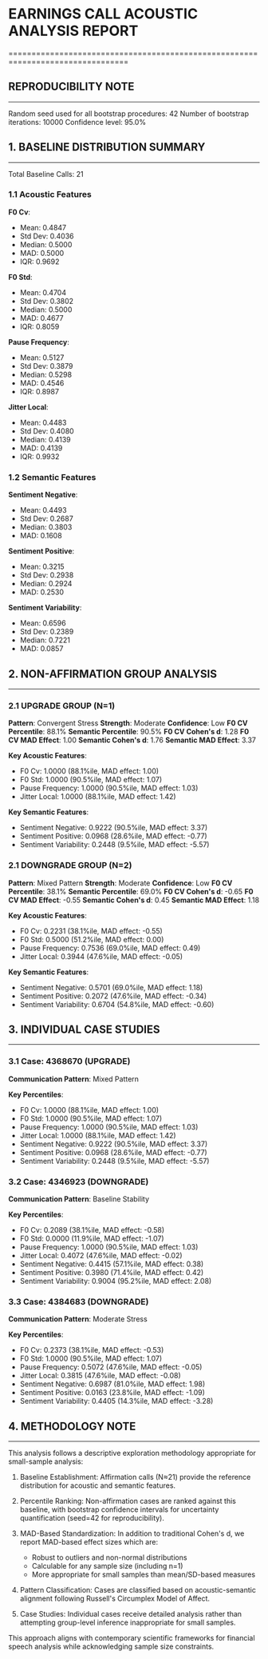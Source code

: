 # EARNINGS CALL ACOUSTIC ANALYSIS REPORT
================================================================================

## REPRODUCIBILITY NOTE
--------------------------------------------------
Random seed used for all bootstrap procedures: 42
Number of bootstrap iterations: 10000
Confidence level: 95.0%

## 1. BASELINE DISTRIBUTION SUMMARY
--------------------------------------------------
Total Baseline Calls: 21

### 1.1 Acoustic Features

**F0 Cv**:
  - Mean: 0.4847
  - Std Dev: 0.4036
  - Median: 0.5000
  - MAD: 0.5000
  - IQR: 0.9692

**F0 Std**:
  - Mean: 0.4704
  - Std Dev: 0.3802
  - Median: 0.5000
  - MAD: 0.4677
  - IQR: 0.8059

**Pause Frequency**:
  - Mean: 0.5127
  - Std Dev: 0.3879
  - Median: 0.5298
  - MAD: 0.4546
  - IQR: 0.8987

**Jitter Local**:
  - Mean: 0.4483
  - Std Dev: 0.4080
  - Median: 0.4139
  - MAD: 0.4139
  - IQR: 0.9932

### 1.2 Semantic Features

**Sentiment Negative**:
  - Mean: 0.4493
  - Std Dev: 0.2687
  - Median: 0.3803
  - MAD: 0.1608

**Sentiment Positive**:
  - Mean: 0.3215
  - Std Dev: 0.2938
  - Median: 0.2924
  - MAD: 0.2530

**Sentiment Variability**:
  - Mean: 0.6596
  - Std Dev: 0.2389
  - Median: 0.7221
  - MAD: 0.0857

## 2. NON-AFFIRMATION GROUP ANALYSIS
--------------------------------------------------

### 2.1 UPGRADE GROUP (N=1)

**Pattern**: Convergent Stress
**Strength**: Moderate
**Confidence**: Low
**F0 CV Percentile**: 88.1%
**Semantic Percentile**: 90.5%
**F0 CV Cohen's d**: 1.28
**F0 CV MAD Effect**: 1.00
**Semantic Cohen's d**: 1.76
**Semantic MAD Effect**: 3.37

**Key Acoustic Features**:
  - F0 Cv: 1.0000 (88.1%ile, MAD effect: 1.00)
  - F0 Std: 1.0000 (90.5%ile, MAD effect: 1.07)
  - Pause Frequency: 1.0000 (90.5%ile, MAD effect: 1.03)
  - Jitter Local: 1.0000 (88.1%ile, MAD effect: 1.42)

**Key Semantic Features**:
  - Sentiment Negative: 0.9222 (90.5%ile, MAD effect: 3.37)
  - Sentiment Positive: 0.0968 (28.6%ile, MAD effect: -0.77)
  - Sentiment Variability: 0.2448 (9.5%ile, MAD effect: -5.57)

### 2.1 DOWNGRADE GROUP (N=2)

**Pattern**: Mixed Pattern
**Strength**: Moderate
**Confidence**: Low
**F0 CV Percentile**: 38.1%
**Semantic Percentile**: 69.0%
**F0 CV Cohen's d**: -0.65
**F0 CV MAD Effect**: -0.55
**Semantic Cohen's d**: 0.45
**Semantic MAD Effect**: 1.18

**Key Acoustic Features**:
  - F0 Cv: 0.2231 (38.1%ile, MAD effect: -0.55)
  - F0 Std: 0.5000 (51.2%ile, MAD effect: 0.00)
  - Pause Frequency: 0.7536 (69.0%ile, MAD effect: 0.49)
  - Jitter Local: 0.3944 (47.6%ile, MAD effect: -0.05)

**Key Semantic Features**:
  - Sentiment Negative: 0.5701 (69.0%ile, MAD effect: 1.18)
  - Sentiment Positive: 0.2072 (47.6%ile, MAD effect: -0.34)
  - Sentiment Variability: 0.6704 (54.8%ile, MAD effect: -0.60)

## 3. INDIVIDUAL CASE STUDIES
--------------------------------------------------

### 3.1 Case: 4368670 (UPGRADE)

**Communication Pattern**: Mixed Pattern

**Key Percentiles**:
  - F0 Cv: 1.0000 (88.1%ile, MAD effect: 1.00)
  - F0 Std: 1.0000 (90.5%ile, MAD effect: 1.07)
  - Pause Frequency: 1.0000 (90.5%ile, MAD effect: 1.03)
  - Jitter Local: 1.0000 (88.1%ile, MAD effect: 1.42)
  - Sentiment Negative: 0.9222 (90.5%ile, MAD effect: 3.37)
  - Sentiment Positive: 0.0968 (28.6%ile, MAD effect: -0.77)
  - Sentiment Variability: 0.2448 (9.5%ile, MAD effect: -5.57)

### 3.2 Case: 4346923 (DOWNGRADE)

**Communication Pattern**: Baseline Stability

**Key Percentiles**:
  - F0 Cv: 0.2089 (38.1%ile, MAD effect: -0.58)
  - F0 Std: 0.0000 (11.9%ile, MAD effect: -1.07)
  - Pause Frequency: 1.0000 (90.5%ile, MAD effect: 1.03)
  - Jitter Local: 0.4072 (47.6%ile, MAD effect: -0.02)
  - Sentiment Negative: 0.4415 (57.1%ile, MAD effect: 0.38)
  - Sentiment Positive: 0.3980 (71.4%ile, MAD effect: 0.42)
  - Sentiment Variability: 0.9004 (95.2%ile, MAD effect: 2.08)

### 3.3 Case: 4384683 (DOWNGRADE)

**Communication Pattern**: Moderate Stress

**Key Percentiles**:
  - F0 Cv: 0.2373 (38.1%ile, MAD effect: -0.53)
  - F0 Std: 1.0000 (90.5%ile, MAD effect: 1.07)
  - Pause Frequency: 0.5072 (47.6%ile, MAD effect: -0.05)
  - Jitter Local: 0.3815 (47.6%ile, MAD effect: -0.08)
  - Sentiment Negative: 0.6987 (81.0%ile, MAD effect: 1.98)
  - Sentiment Positive: 0.0163 (23.8%ile, MAD effect: -1.09)
  - Sentiment Variability: 0.4405 (14.3%ile, MAD effect: -3.28)

## 4. METHODOLOGY NOTE
--------------------------------------------------

This analysis follows a descriptive exploration methodology appropriate for small-sample analysis:

1. Baseline Establishment: Affirmation calls (N≈21) provide the reference distribution for acoustic and semantic features.

2. Percentile Ranking: Non-affirmation cases are ranked against this baseline, with bootstrap confidence intervals for uncertainty quantification (seed=42 for reproducibility).

3. MAD-Based Standardization: In addition to traditional Cohen's d, we report MAD-based effect sizes which are:
   - Robust to outliers and non-normal distributions
   - Calculable for any sample size (including n=1)
   - More appropriate for small samples than mean/SD-based measures

4. Pattern Classification: Cases are classified based on acoustic-semantic alignment following Russell's Circumplex Model of Affect.

5. Case Studies: Individual cases receive detailed analysis rather than attempting group-level inference inappropriate for small samples.

This approach aligns with contemporary scientific frameworks for financial speech analysis while acknowledging sample size constraints.
